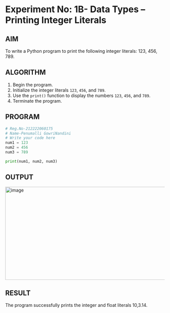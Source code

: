 # Experiment No: 1B- Data Types – Printing Integer Literals

## AIM  
To write a Python program to print the following integer literals: 123, 456, 789.

## ALGORITHM  
1. Begin the program.  
2. Initialize the integer literals `123`, `456`, and `789`.  
3. Use the `print()` function to display the numbers `123`, `456`, and `789`.  
4. Terminate the program.

## PROGRAM
```python
# Reg.No-212222060175
# Name-Penumalli GowriNandini
# Write your code here
num1 = 123
num2 = 456
num3 = 789

print(num1, num2, num3)


```
## OUTPUT
<img width="622" height="293" alt="image" src="https://github.com/user-attachments/assets/53d9efc8-9fdd-4ad4-938f-83097923d030" />


## RESULT
The program successfully prints the integer and float literals 10,3.14.
